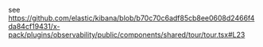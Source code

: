 see https://github.com/elastic/kibana/blob/b70c70c6adf85cb8ee0608d2466f4da84cf19431/x-pack/plugins/observability/public/components/shared/tour/tour.tsx#L23
